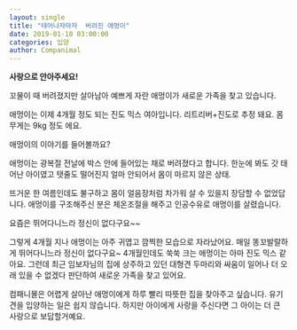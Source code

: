 ```yaml
---
layout: single
title: "태어나자마자  버려진 애멍이"
date: 2019-01-10 03:00:00
categories: 입양
author: Companimal
---
```


**사랑으로 안아주세요!**

꼬물이 때 버려졌지만 살아남아 예쁘게 자란 애멍이가 새로운 가족을 찾고 있습니다.

애멍이는 이제 4개월 정도 되는 진도 믹스 여아입니다. 리트리버+진도로 추정 돼요. 몸무게는 9kg 정도 에요.

애멍이의 이야기를 들어볼까요?

애멍이는 광복절 전날에 박스 안에 들어있는 채로 버려졌다고 합니다. 한눈에 봐도 갓 태어난 아이였고 탯줄도 떨어진지 얼마 안되어서 몸이 마르지 않은 상태.

뜨거운 한 여름인데도 불구하고 몸이 얼음장처럼 차가워 살 수 있을지 장담할 수 없었답니다. 애멍이를 구조해주신 분은 체온조절을 해주고 인공수유로 애멍이를 살렸습니다.

요즘은 뛰어다니느라 정신이 없다구요~~

그렇게 4개월 지나 애멍이는 아주 귀엽고 깜찍한 모습으로 자라났어요. 매일 똥꼬발랄하게 뛰어다니느라 정신이 없다구요~ 4개월인데도 쑥쑥 크는 애멍이는 아마 진도 믹스 같아요. 그런데 최근 임보자님의 집에 상주하고 있던 대형견 두마리와 싸움이 일어나 더 오래 있을 수 없겠다 판단하여 새로운 가족을 찾고 있어요.

컴패니몰은 어렵게 살아난 애멍이에게 하루 빨리 따뜻한 집을 찾아주고 싶습니다. 유기견을 입양하는 일은 쉽지 않습니다. 하지만 아이에게 사랑을 주신다면 그 아이는 더 큰 사랑으로 보답할거예요.

